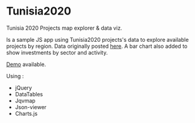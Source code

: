 # Tunisia2020

Tunisia 2020 Projects map explorer & data viz.

Is a sample JS app using Tunisia2020 projects's data to explore available projects by region. Data originally posted [here](http://www.hbyconsultancy.com/blog/overview-on-tunisia-2020-projects.html). A bar chart also added to show investments by sector and activity.

[Demo](http://www.hbyconsultancy.com/tunisia2020/) available.


Using :
* jQuery
* DataTables
* Jqvmap
* Json-viewer
* Charts.js